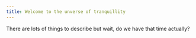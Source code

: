 ```yaml
---
title: Welcome to the unverse of tranquillity
---
```


There are lots of things to describe but wait, do we have that time actually?
